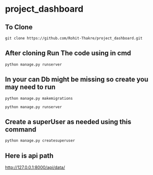 # project_dashboard

## To Clone
```
git clone https://github.com/Rohit-Thakre/project_dashboard.git
```

## After cloning Run The code using in cmd
```
python manage.py runserver 
```

## In your can Db might be missing so create you may need to run 
```
python manage.py makemigrations

python manage.py runserver 
```

## Create a superUser as needed using this command
```
python manage.py createsuperuser
```
## Here is api path 
http://127.0.0.1:8000/api/data/



